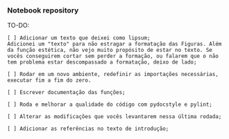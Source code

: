 ### Notebook repository

TO-DO:

    [ ] Adicionar um texto que deixei como lipsum;
    Adicionei um "texto" para não estragar a formatação das Figuras. Além da função estética, não vejo muito propósito de estar no texto. Se vocês conseguirem cortar sem perder a formação, ou falarem que o não tem problema estar descompassado a formatação, deixo de lado;

    [ ] Rodar em um novo ambiente, redefinir as importações necessárias, executar fim a fim do zero.

    [ ] Escrever documentação das funções;

    [ ] Roda e melhorar a qualidade do código com pydocstyle e pylint;

    [ ] Alterar as modificações que vocês levantarem nessa última rodada;

    [ ] Adicionar as referências no texto de introdução;

